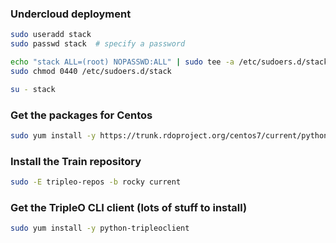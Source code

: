 ### Undercloud deployment
```bash
sudo useradd stack
sudo passwd stack  # specify a password

echo "stack ALL=(root) NOPASSWD:ALL" | sudo tee -a /etc/sudoers.d/stack
sudo chmod 0440 /etc/sudoers.d/stack

su - stack
```

### Get the packages for Centos
```bash
sudo yum install -y https://trunk.rdoproject.org/centos7/current/python2-tripleo-repos-0.0.1-0.20191108012952.2655019.el7.noarch.rpm
```

### Install the Train repository
```bash
sudo -E tripleo-repos -b rocky current
```

### Get the TripleO CLI client (lots of stuff to install)
```bash
sudo yum install -y python-tripleoclient
```
